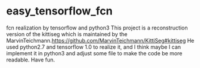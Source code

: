 # easy_tensorflow_fcn
fcn realization by tensorflow and python3 This project is a reconstruction version of the kittiseg which is maintained by the MarvinTeichmann.https://github.com/MarvinTeichmann/KittiSeg#kittiseg He used python2.7 and tensorflow 1.0 to realize it, and I think maybe I can implement it in python3 and adjust some file to make the code be more readable. Have fun.


